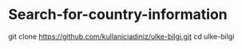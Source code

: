 # Search-for-country-information
git clone https://github.com/kullaniciadiniz/ulke-bilgi.git
cd ulke-bilgi

